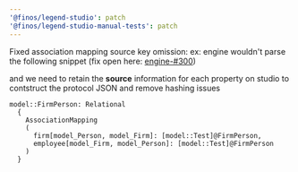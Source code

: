 ```yaml
---
'@finos/legend-studio': patch
'@finos/legend-studio-manual-tests': patch
---
```


Fixed association mapping source key omission:
ex:
engine wouldn't parse the following snippet (fix open here: [engine-#300](https://github.com/finos/legend-engine/pull/301))

and we need to retain the <b>source</b> information for each property on studio to contstruct the protocol JSON and remove hashing issues

```
model::FirmPerson: Relational
  {
    AssociationMapping
    (
      firm[model_Person, model_Firm]: [model::Test]@FirmPerson,
      employee[model_Firm, model_Person]: [model::Test]@FirmPerson
    )
  }
```
